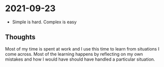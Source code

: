 # 2021-09-23

- Simple is hard. Complex is easy

## Thoughts

Most of my time is spent at work and I use this time to learn from situations I come across. Most of the learning happens by reflecting on my own mistakes and how I would have should have handled a particular situation.
